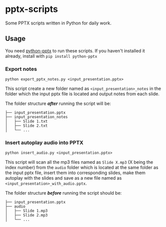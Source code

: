 # pptx-scripts
Some PPTX scripts written in Python for daily work.

## Usage
You need [python-pptx](https://pypi.org/project/python-pptx/) to run these scripts. If you haven't installed it already, install with `pip install python-pptx`

### Export notes

`python export_pptx_notes.py <input_presentation.pptx>`

This script create a new folder named as `<input_presentation>_notes` in the folder which the input pptx file is located and output notes from each slide. 

The folder structure ***after*** running the script will be:

```
├── input_presentation.pptx
├── input_presentation_notes
│   ├── Slide 1.txt
│   ├── Slide 2.txt
│   └── ...
```

### Insert autoplay audio into PPTX
`python insert_audio.py <input_presentation.pptx>`

This script will scan all the mp3 files named as `Slide X.mp3` (X being the index number) from the `audio` folder which is located at the same folder as the input pptx file, insert them into corresponding slides, make them autoplay with the slides and save as a new file named as `<input_presentation>_with_audio.pptx`. 

The folder structure ***before*** running the script should be:

```
├── input_presentation.pptx
├── audio
│   ├── Slide 1.mp3
│   ├── Slide 2.mp3
│   └── ...
```
